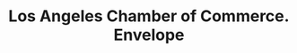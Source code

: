 ---
doi: 10.7916/D8CC2BP3
date_other: '1932'
date_other_textual: '1932'
form: printed ephemera
genre:
- Envelopes
name:
- Los Angeles Chamber of Commerce
object_in_context_url: https://biggert.cul.columbia.edu/items/view/ave_biggert_00009
subject_hierarchical_geographic:
- Los Angeles, California, United States
subject_name:
- Los Angeles Chamber of Commerce
title: Los Angeles Chamber of Commerce. Envelope
sort_title: Los Angeles Chamber of Commerce. Envelope
call_number: ave_biggert_00009
coordinates:
- 34.05,-118.25
pid: ave_biggert_00009
identifiers: ave_biggert_00009
thumbnail: https://derivativo-1.library.columbia.edu/iiif/2/ldpd:342749/full/!256,256/0/native.jpg
permalink: "/biggert/ave_biggert_00009/"
layout: iiif-image-page
---
